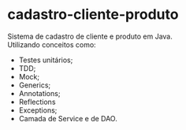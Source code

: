 # cadastro-cliente-produto
Sistema de cadastro de cliente e produto em Java. <br />
Utilizando conceitos como:
- Testes unitários;
- TDD;
- Mock;
- Generics;
- Annotations;
- Reflections
- Exceptions;
- Camada de Service e de DAO.

